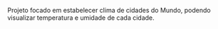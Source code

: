 Projeto focado em estabelecer clima de cidades do Mundo, podendo visualizar temperatura e umidade de cada cidade.
